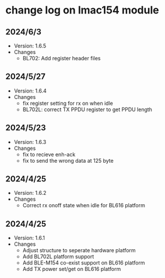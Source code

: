 # change log on lmac154 module

## 2024/6/3
- Version: 1.6.5
- Changes
  - BL702: Add register header files

## 2024/5/27
- Version: 1.6.4
- Changes
  - fix register setting for rx on when idle
  - BL702L: correct TX PPDU register to get PPDU length

## 2024/5/23
- Version: 1.6.3
- Changes
  - fix to recieve enh-ack
  - fix to send the wrong data at 125 byte

## 2024/4/25
- Version: 1.6.2
- Changes
  - Correct rx onoff state when idle for BL616 platform

## 2024/4/25
- Version: 1.6.1
- Changes
  - Adjust structure to seperate hardware platform
  - Add BL702L platform support
  - Add BLE-M154 co-exist support on BL616 platform
  - Add TX power set/get on BL616 platform


